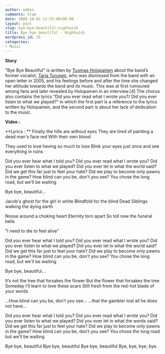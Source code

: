 ```yaml
---
author: admin
comments: true
date: 2008-10-02 11:55:00+00:00
layout: post
slug: bye-bye-beautiful-nightwish
title: Bye bye beautiful - Nightwish
wordpress_id: 35
categories:
- Music
---
```


**Story**

"Bye Bye Beautiful" is written by [Tuomas Holopainen](http://en.wikipedia.org/wiki/Tuomas_Holopainen) about the band’s former vocalist, [Tarja Turunen](http://en.wikipedia.org/wiki/Tarja_Turunen), who was dismissed from the band with an open letter in 2005, and his feelings before and after the time she changed her attitude towards the band and its music. This was at first rumoured among fans and later revealed by Holopainen in an interview.[4] The chorus also contains the lyrics “Did you ever read what I wrote you?/ Did you ever listen to what we played?” in which the first part is a reference to the lyrics written by Holopainen, and the second part is about her lack of dedication to the music.
<!-- more -->

**Video :**


**Lyrics : **
Finally the hills are without eyes
They are tired of painting a dead man's face red
With their own blood

They used to love having so much to lose
Blink your eyes just once and see everything in ruins

Did you ever hear what I told you?
Did you ever read what I wrote you?
Did you ever listen to what we played?
Did you ever let in what the world said?
Did we get this far just to feel your hate?
Did we play to become only pawns in the game?
How blind can you be, don't you see?
You chose the long road, but we'll be waiting

Bye bye, beautiful...

Jacob's ghost for the girl in white
Blindfold for the blind
Dead Siblings walking the dying earth

Noose around a choking heart
Eternity torn apart
So toll now the funeral bells

"I need to die to feel alive"

Did you ever hear what I told you?
Did you ever read what I wrote you?
Did you ever listen to what we played?
Did you ever let in what the world said?
Did we get this far just to feel your hate?
Did we play to become only pawns in the game?
How blind can you be, don't you see?
You chose the long road, but we'll be waiting

Bye bye, beautiful...

It’s not the tree that forsakes the flower
But the flower that forsakes the tree
Someday I’ll learn to love these scars
Still fresh from the red-hot blade of your words

...How blind can you be, don’t you see...
...that the gambler lost all he does not have...

Did you ever hear what I told you?
Did you ever read what I wrote you?
Did you ever listen to what we played?
Did you ever let in what the words said?
Did we get this far just to feel your hate?
Did we play to become only pawns in the game?
How blind can you be, don’t you see?
You chose the long road but we’ll be waiting

Bye bye, beautiful
Bye bye, beautiful
Bye bye, beautiful
Bye, bye, bye, bye.
